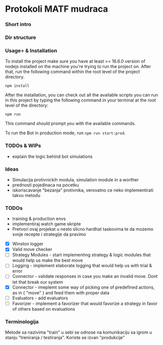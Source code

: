 # Protokoli MATF mudraca

### Short intro

### Dir structure

### Usage÷ & Installation

To install the project make sure you have at least >= 16.6.0 version of nodejs installed on the machine you're trying to run the project on. After that, run the following command within the root level of the project directory.
```
npm install
```

After the installation, you can check out all the available scripts you can run in this project by typing the following command in your terminal at the root level of the directory:
```
npm run
```
This command should prompt you with the available commands.

To run the Bot in production mode, run `npm run start:prod`.

### TODOs & WIPs

- explain the logic behind bot simulations

### Ideas

- Simulacija protivnickih modula, simulation module in a worther
- prednosti pojedinaca na pocetku
- iskoriscavanje "bezanja" protivnika, verovatno ce neko implementirati takvu metodu

### TODOs

- training & production envs
- implementiraj watch game skripte 
- Pretvori ovaj projekat u nesto slicno hardhat taskovima te da mozemo svoje recepte i strategije da pravimo

- [x] Winston logger
- [x] Valid move checker
- [ ] Strategy Modules - start implementing strategy & logic modules that would help us make the best move
- [ ] Logging - implement elaborate logging that would help us with trial & error
- [ ] Connector - validate responses in case you make an invalid move. Dont let that break our system
- [x] Connector - imeplemt some way of picking one of predefined actions, as in { "move" } and feed them with proper data
- [ ] Evaluators - add evaluators
- [ ] Favorizer - implement a favorizer that would favorize a strategy in favor of others based on evaluations

### Terminologija 

Metode sa nazivima "train" u sebi se odnose na komunikaciju sa igrom u stanju "treniranja / testiranja". Koriste se izvan "produkcije"



